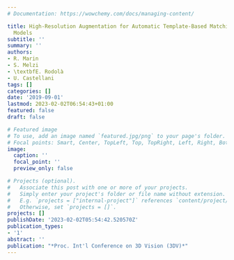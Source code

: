 ```yaml
---
# Documentation: https://wowchemy.com/docs/managing-content/

title: High-Resolution Augmentation for Automatic Template-Based Matching of Human
  Models
subtitle: ''
summary: ''
authors:
- R. Marin
- S. Melzi
- \textbfE. Rodolà
- U. Castellani
tags: []
categories: []
date: '2019-09-01'
lastmod: 2023-02-02T06:54:43+01:00
featured: false
draft: false

# Featured image
# To use, add an image named `featured.jpg/png` to your page's folder.
# Focal points: Smart, Center, TopLeft, Top, TopRight, Left, Right, BottomLeft, Bottom, BottomRight.
image:
  caption: ''
  focal_point: ''
  preview_only: false

# Projects (optional).
#   Associate this post with one or more of your projects.
#   Simply enter your project's folder or file name without extension.
#   E.g. `projects = ["internal-project"]` references `content/project/deep-learning/index.md`.
#   Otherwise, set `projects = []`.
projects: []
publishDate: '2023-02-02T05:54:42.520570Z'
publication_types:
- '1'
abstract: ''
publication: "*Proc. Int'l Conference on 3D Vision (3DV)*"
---
```


